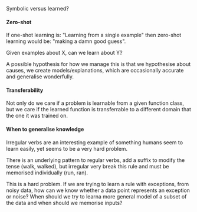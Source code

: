 Symbolic versus learned?

#### Zero-shot

If one-shot learning is: "Learning from a single example" then zero-shot learning would be: "making a damn good guess".

Given examples about X, can we learn about Y?

A possible hypothesis for how we manage this is that we hypothesise about causes, we create models/explanations, which are occasionally accurate and generalise wonderfully.

#### Transferability

Not only do we care if a problem is learnable from a given function class, but we care if the learned function is transferrable to a different domain that the one it was trained on.

#### When to generalise knowledge

Irregular verbs are an interesting example of something humans seem to learn easily, yet seems to be a very hard problem. 

There is an underlying pattern to regular verbs, add a suffix to modify the tense (walk, walked), but irregular very break this rule and must be memorised individually (run, ran). 

This is a hard problem. If we are trying to learn a rule with exceptions, from noisy data, how can we know whether a data point represents an exception or noise? When should we try to learna more general model of a subset of the data and when should we memorise inputs?
